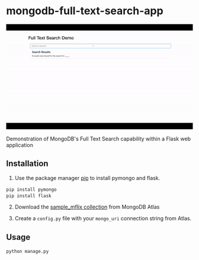 # mongodb-full-text-search-app

![alt text](assets/demo-video.gif)

Demonstration of MongoDB's Full Text Search capability within a Flask web application

## Installation

1. Use the package manager [pip](https://pip.pypa.io/en/stable/) to install pymongo and flask.

```bash
pip install pymongo
pip install flask
```

2. Download the [sample_mflix collection](https://docs.atlas.mongodb.com/sample-data/sample-mflix/) from MongoDB Atlas

3. Create a `config.py` file with your `mongo_uri` connection string from Atlas.


## Usage

```bash
python manage.py
```
